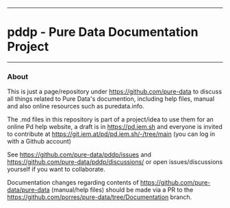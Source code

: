 --------------------------------------------------------------------------

# pddp - Pure Data Documentation Project   

--------------------------------------------------------------------------

###   About



This is just a page/repository under https://github.com/pure-data to discuss all things related to Pure Data's documention, including help files, manual and also online resources such as puredata.info.

The .md files in this repository is part of a project/idea to use them for an online Pd help website, a draft is in https://pd.iem.sh and everyone is invited to contribute at https://git.iem.at/pd/pd.iem.sh/-/tree/main (you can log in with a Github account) 

See https://github.com/pure-data/pddp/issues and https://github.com/pure-data/pddp/discussions/ or open issues/discussions yourself if you want to collaborate. 

Documentation changes regarding contents of https://github.com/pure-data/pure-data (manual/help files) should be made via a PR to the https://github.com/porres/pure-data/tree/Documentation branch.
